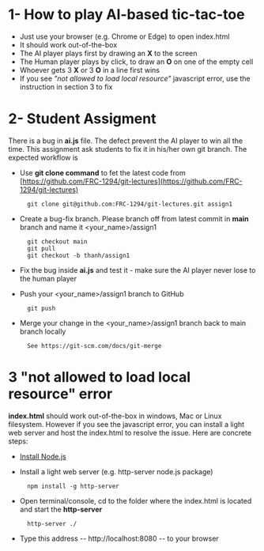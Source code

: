 # 1- How to play AI-based tic-tac-toe

- Just use your browser (e.g. Chrome or Edge) to open index.html 
- It should work out-of-the-box 
- The AI player plays first by drawing an **X** to the screen 
- The Human player plays by click, to draw an **O** on one of the empty cell
- Whoever gets 3 **X** or 3 **O** in a line first wins
- If you see *"not allowed to load local resource"* javascript error, use the instruction in section 3 to fix

# 2- Student Assigment

There is a bug in **ai.js** file. The defect prevent the AI player to win all the time. This assignment ask students to fix it in his/her own git branch. The expected workflow is

- Use **git clone command** to fet the latest code from [https://github.com/FRC-1294/git-lectures](https://github.com/FRC-1294/git-lectures)

        git clone git@github.com:FRC-1294/git-lectures.git assign1

- Create a bug-fix branch. Please branch off from latest commit in **main** branch and name it <your_name>/assign1

        git checkout main 
        git pull 
        git checkout -b thanh/assign1

- Fix the bug inside **ai.js** and test it - make sure the AI player never lose to the human player

- Push your <your_name>/assign1 branch to GitHub

        git push 

- Merge your change in the <your_name>/assign1 branch back to main branch locally
        
        See https://git-scm.com/docs/git-merge
        
# 3 "not allowed to load local resource" error

**index.html** should work out-of-the-box in windows, Mac or Linux filesystem. However if you see the javascript error, you can install a light web server and host the index.html to resolve the issue. Here are concrete steps:

- [Install Node.js](https://nodejs.org/en/download)
- Install a light web server (e.g. http-server node.js package)
    
        npm install -g http-server

- Open terminal/console, cd to the folder where the index.html is located and start the **http-server**

        http-server ./

- Type this address --  http://localhost:8080 -- to your browser
